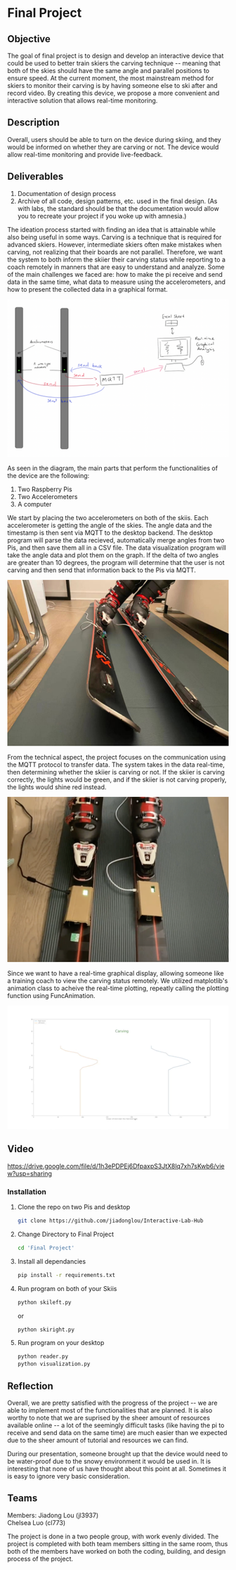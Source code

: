# Final Project

## Objective

The goal of final project is to design and develop an interactive device that could be used to better train skiers the carving technique -- meaning that both of the skies should have the same angle and parallel positions to ensure speed. At the current moment, the most mainstream method for skiers to monitor their carving is by having someone else to ski after and record video. By creating this device, we propose a more convenient and interactive solution that allows real-time monitoring.

## Description
Overall, users should be able to turn on the device during skiing, and they would be informed on whether they are carving or not. The device would allow real-time monitoring and provide live-feedback.

## Deliverables

1. Documentation of design process
2. Archive of all code, design patterns, etc. used in the final design. (As with labs, the standard should be that the documentation would allow you to recreate your project if you woke up with amnesia.)

The ideation process started with finding an idea that is attainable while also being useful in some ways. Carving is a technique that is required for advanced skiers. However, intermediate skiers often make mistakes when carving, not realizing that their boards are not parallel. Therefore, we want the system to both inform the skiier their carving status while reporting to a coach remotely in manners that are easy to understand and analyze. Some of the main challenges we faced are: how to make the pi receive and send data in the same time, what data to measure using the accelerometers, and how to present the collected data in a graphical format. 

![](sketch_final.png)

As seen in the diagram, the main parts that perform the functionalities of the device are the following:

1. Two Raspberry Pis
2. Two Accelerometers
3. A computer 

We start by placing the two accelerometers on both of the skiis. Each accelerometer is getting the angle of the skies. The angle data and the timestamp is then sent via MQTT to the desktop backend. The desktop program will parse the data recieved, automatically merge angles from two Pis, and then save them all in a CSV file. The data visualization program will take the angle data and plot them on the graph. If the delta of two angles are greater than 10 degrees, the program will determine that the user is not carving and then send that information back to the Pis via MQTT.

![](ski.jpg)


From the technical aspect, the project focuses on the communication using the MQTT protocol to transfer data. The system takes in the data real-time, then determining whether the skiier is carving or not. If the skiier is carving correctly, the lights would be green, and if the skiier is not carving properly, the lights would shine red instead.

![](light.png)


Since we want to have a real-time graphical display, allowing someone like a training coach to view the carving status remotely. We utilized matplotlib's animation class to acheive the real-time plotting, repeatly calling the plotting function using FuncAnimation.

![](graphical_display.png)


## Video
https://drive.google.com/file/d/1h3ePDPEj6DfpaxpS3JtX8lq7xh7sKwb6/view?usp=sharing

### Installation

1. Clone the repo on two Pis and desktop
   ```sh
   git clone https://github.com/jiadonglou/Interactive-Lab-Hub
   ```
2. Change Directory to Final Project
   ```sh
   cd 'Final Project'
   ```
3. Install all dependancies
   ```sh
   pip install -r requirements.txt
   ```
   
4. Run program on both of your Skiis
   ```sh
   python skileft.py
   ```
   or
   ```sh
   python skiright.py
   ```

5. Run program on your desktop
   ```sh
   python reader.py
   python visualization.py
   ```

## Reflection
Overall, we are pretty satisfied with the progress of the project -- we are able to implement most of the functionalities that are planned. It is also worthy to note that we are suprised by the sheer amount of resources available online -- a lot of the seemingly difficult tasks (like having the pi to receive and send data on the same time) are much easier than we expected due to the sheer amount of tutorial and resources we can find. 

During our presentation, someone brought up that the device would need to be water-proof due to the snowy environment it would be used in. It is interesting that none of us have thought about this point at all. Sometimes it is easy to ignore very basic consideration.

## Teams

Members:
Jiadong Lou (jl3937) \
Chelsea Luo (cl773)

The project is done in a two people group, with work evenly divided. The project is completed with both team members sitting in the same room, thus both of the members have worked on both the coding, building, and design process of the project. 

